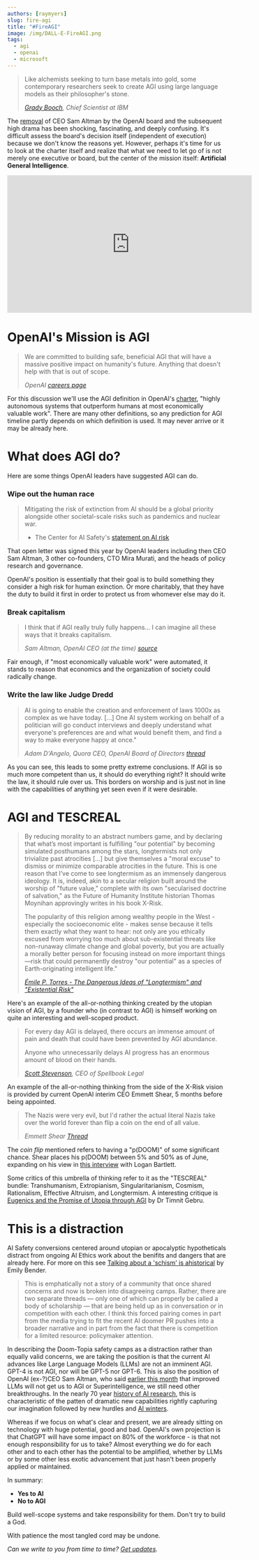 ```yaml
---
authors: [raymyers]
slug: fire-agi
title: "#FireAGI"
image: /img/DALL-E-FireAGI.png
tags:
  - agi
  - openai
  - microsoft
---
```


> Like alchemists seeking to turn base metals into gold, some contemporary researchers seek to create AGI using large language models as their philosopher's stone.
>
> *[Grady Booch](https://twitter.com/Grady_Booch/status/1726099036422488255), Chief Scientist at IBM*


The [removal](https://en.wikipedia.org/wiki/Removal_of_Sam_Altman_from_OpenAI) of CEO Sam Altman by the OpenAI board and the subsequent high drama has been shocking, fascinating, and deeply confusing. It's difficult assess the board's decision itself (independent of execution) because we don't know the reasons yet. However, perhaps it's time for us to look at the charter itself and realize that what we need to let go of is not merely one executive or board, but the center of the mission itself: **Artificial General Intelligence**.

<iframe width="560" height="315" src="https://www.youtube.com/embed/RcHDZbCM1u8" frameborder="0" allow="accelerometer; autoplay; encrypted-media; gyroscope; picture-in-picture" allowfullscreen></iframe>


# OpenAI's Mission is AGI
> We are committed to building safe, beneficial AGI that will have a massive positive impact on humanity's future. Anything that doesn't help with that is out of scope.
>
> *OpenAI [careers page](https://openai.com/careers)*

For this discussion we'll use the AGI definition in OpenAI's [charter](https://openai.com/charter), "highly autonomous systems that outperform humans at most economically valuable work". There are many other definitions, so any prediction for AGI timeline partly depends on which definition is used. It may never arrive or it may be already here.

# What does AGI do?

Here are some things OpenAI leaders have suggested AGI can do.

### Wipe out the human race

> Mitigating the risk of extinction from AI should be a global priority alongside other societal-scale risks such as pandemics and nuclear war.
>
> - The Center for AI Safety's [statement on AI risk](https://www.safe.ai/statement-on-ai-risk)

That open letter was signed this year by OpenAI leaders including then CEO Sam Altman, 3 other co-founders, CTO Mira Murati, and the heads of policy research and governance.

OpenAI's position is essentially that their goal is to build something they consider a high risk for human exinction. Or more charitably, that they have the duty to build it first in order to protect us from whomever else may do it.

### Break capitalism

> I think that if AGI really truly fully happens... I can imagine all these ways that it breaks capitalism.
>
> *Sam Altman, OpenAI CEO (at the time) [source](https://www.forbes.com/sites/alexkonrad/2023/02/03/exclusive-openai-sam-altman-chatgpt-agi-google-search)*

Fair enough, if "most economically valuable work" were automated, it stands to reason that economics and the organization of society could radically change.

### Write the law like Judge Dredd

> AI is going to enable the creation and enforcement of laws 1000x as complex as we have today. [...] One AI system working on behalf of a politician will go conduct interviews and deeply understand what everyone's preferences are and what would benefit them, and find a way to make everyone happy at once."
>
> *Adam D'Angelo, Quora CEO, OpenAI Board of Directors [thread](https://twitter.com/adamdangelo/status/1649862825706426368)*

As you can see, this leads to some pretty extreme conclusions. If AGI is so much more competent than us, it should do everything right? It should write the law, it should rule over us. This borders on worship and is just not in line with the capabilities of anything yet seen even if it were desirable.

# AGI and TESCREAL

> By reducing morality to an abstract numbers game, and by declaring that what’s most important is fulfilling "our potential" by becoming simulated posthumans among the stars, longtermists not only trivialize past atrocities [...] but give themselves a "moral excuse" to dismiss or minimize comparable atrocities in the future. This is one reason that I’ve come to see longtermism as an immensely dangerous ideology. It is, indeed, akin to a secular religion built around the worship of "future value," complete with its own "secularised doctrine of salvation," as the Future of Humanity Institute historian Thomas Moynihan approvingly writes in his book X-Risk.
>
> The popularity of this religion among wealthy people in the West - especially the socioeconomic elite - makes sense because it tells them exactly what they want to hear: not only are you ethically excused from worrying too much about sub-existential threats like non-runaway climate change and global poverty, but you are actually a morally better person for focusing instead on more important things—risk that could permanently destroy "our potential" as a species of Earth-originating intelligent life."
>
> *[Émile P. Torres - The Dangerous Ideas of "Longtermism" and "Existential Risk"](https://www.currentaffairs.org/2021/07/the-dangerous-ideas-of-longtermism-and-existential-risk)*

Here's an example of the all-or-nothing thinking created by the utopian vision of AGI, by a founder who (in contrast to AGI) is himself working on quite an interesting and well-scoped product.

> For every day AGI is delayed, there occurs an immense amount of pain and death that could have been prevented by AGI abundance.
>
> Anyone who unnecessarily delays AI progress has an enormous amount of blood on their hands.
>
> *[Scott Stevenson](https://twitter.com/scottastevenson/status/1726692382182404484), CEO of Spellbook Legal*

An example of the all-or-nothing thinking from the side of the X-Risk vision is provided by current OpenAI interim CEO Emmett Shear, 5 months before being appointed.

> The Nazis were very evil, but I'd rather the actual literal Nazis take over the world forever than flip a coin on the end of all value.
>
> *Emmett Shear [Thread](https://twitter.com/eshear/status/1664375903223427072)*

The *coin flip* mentioned refers to having a "p(DOOM)" of some significant chance. Shear places his p(DOOM) between 5% and 50% as of June, expanding on his view in [this interview](https://www.youtube.com/watch?v=jZ2xw_1_KHY) with Logan Bartlett.

Some critics of this umbrella of thinking refer to it as the "TESCREAL" bundle: Transhumanism, Extropianism, Singularitarianism, Cosmism, Rationalism, Effective Altruism, and Longtermism. A interesting critique is [Eugenics and the Promise of Utopia through AGI](https://www.youtube.com/watch?v=P7XT4TWLzJw) by Dr Timnit Gebru.

# This is a distraction

AI Safety conversions centered around utopian or apocalyptic hypotheticals distract from ongoing AI Ethics work about the benifits and dangers that are already here. For more on this see [Talking about a 'schism' is ahistorical](https://medium.com/@emilymenonbender/talking-about-a-schism-is-ahistorical-3c454a77220f) by Emily Bender.

> This is emphatically not a story of a community that once shared concerns and now is broken into disagreeing camps. Rather, there are two separate threads — only one of which can properly be called a body of scholarship — that are being held up as in conversation or in competition with each other. I think this forced pairing comes in part from the media trying to fit the recent AI doomer PR pushes into a broader narrative and in part from the fact that there is competition for a limited resource: policymaker attention.

In describing the Doom-Topia safety camps as a distraction rather than equally valid concerns, we are taking the position is that the current AI advances like Large Language Models (LLMs) are not an imminent AGI. GPT-4 is not AGI, nor will be GPT-5 nor GPT-6. This is also the position of OpenAI (ex-?)CEO Sam Altman, who said [earlier this month](https://www.thestreet.com/technology/openai-ceo-sam-altman-says-that-chatgpt-is-not-the-way-to-superintelligence) that improved LLMs will not get us to AGI or Superintelligence, we still need other breakthroughs. In the nearly 70 year [history of AI research](https://sitn.hms.harvard.edu/flash/2017/history-artificial-intelligence), this is characteristic of the patten of dramatic new capabilities rightly capturing our imagination followed by new hurdles and [AI winters](https://en.wikipedia.org/wiki/AI_winter).

Whereas if we focus on what's clear and present, we are already sitting on technology with huge potential, good and bad. OpenAI's own projection is that ChatGPT will have some impact on 80% of the workforce - is that not enough responsibility for us to take? Almost everything we do for each other and to each other has the potential to be amplified, whether by LLMs or by some other less exotic advancement that just hasn't been properly applied or maintained.

In summary:

* **Yes to AI**
* **No to AGI**

Build well-scope systems and take responsibility for them. Don't try to build a God.

With patience the most tangled cord may be undone.

*Can we write to you from time to time? [Get updates](/#get-updates).*


